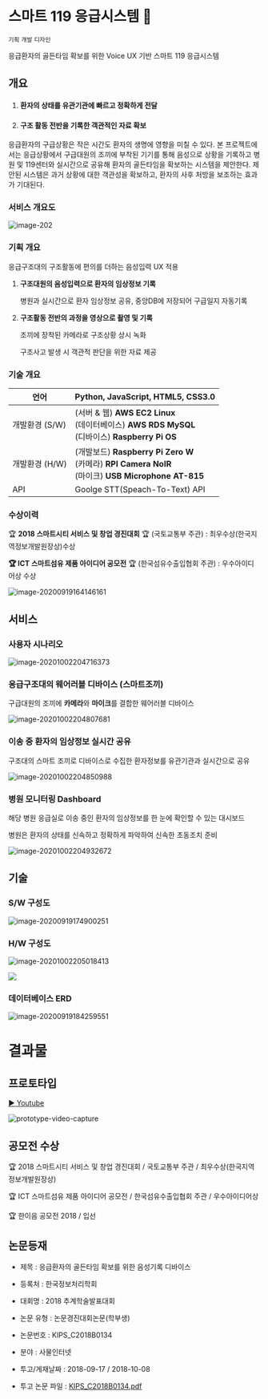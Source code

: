 

# 스마트 119 응급시스템 🚨

`기획` `개발` `디자인` 

응급환자의 골든타임 확보를 위한 Voice UX 기반 스마트 119 응급시스템 

## 개요 

1. #### 환자의 상태를 유관기관에 빠르고 정확하게 전달

2. #### 구조 활동 전반을 기록한 객관적인 자료 확보

응급환자의 구급상황은 작은 시간도 환자의 생명에 영향을 미칠 수 있다. 본 프로젝트에서는 응급상황에서 구급대원의 조끼에 부착된 기기를 통해 음성으로 상황을 기록하고 병원 및 119센터와 실시간으로 공유해 환자의 골든타임을 확보하는 시스템을 제안한다. 제안된 시스템은 과거 상황에 대한 객관성을 확보하고, 환자의 사후 처방을 보조하는 효과가 기대된다.

### 서비스 개요도

![image-202](md-images/image-202.png)

### 기획 개요

응급구조대의 구조활동에 편의를 더하는 음성입력 UX 적용

1. **구조대원의 음성입력으로 환자의 임상정보 기록**

   병원과 실시간으로 환자 임상정보 공유, 중앙DB에 저장되어 구급일지 자동기록

2. **구조활동 전반의 과정을 영상으로 촬영 및 기록**

   조끼에 장착된 카메라로 구조상황 상시 녹화

   구조사고 발생 시 객관적 판단을 위한 자료 제공

### 기술 개요

| 언어           | Python, JavaScript, HTML5, CSS3.0                            |
| -------------- | ------------------------------------------------------------ |
| 개발환경 (S/W) | (서버 & 웹) **AWS EC2 Linux**<br>(데이터베이스) **AWS RDS MySQL**<br>(디바이스) **Raspberry Pi OS** |
| 개발환경 (H/W) | (개발보드) **Raspberry Pi Zero W**<br>(카메라) **RPI Camera NoIR**<br>(마이크) **USB Microphone AT-815** |
| API            | Goolge STT(Speach-To-Text) API                               |

### 수상이력

🏆 **2018 스마트시티 서비스 및 창업  경진대회** 🏆 (국토교통부 주관) : 최우수상(한국지역정보개발원장상)수상

**🏆 ICT 스마트섬유 제품 아이디어  공모전** 🏆 (한국섬유수출입협회 주관) : 우수아이디어상 수상



![image-20200919164146161](md-images/image-20200919164146161.png)



## 서비스

### 사용자 시나리오

![image-20201002204716373](md-images/image-20201002204716373.png)



### 응급구조대의 웨어러블 디바이스 (스마트조끼)

구급대원의 조끼에 **카메라**와 **마이크**를 결합한 웨어러블 디바이스

![image-20201002204807681](md-images/image-20201002204807681.png)



### 이송 중 환자의 임상정보 실시간 공유

구조대의 스마트 조끼로 디바이스로 수집한 환자정보를 유관기관과 실시간으로 공유

![image-20201002204850988](md-images/image-20201002204850988.png)



### 병원 모니터링 Dashboard

해당 병원 응급실로 이송 중인 환자의 임상정보를 한 눈에 확인할 수 있는 대시보드

병원은 환자의 상태를 신속하고 정확하게 파악하여 신속한 초동조치 준비

![image-20201002204932672](md-images/image-20201002204932672.png)

## 기술

### S/W 구성도

![image-20200919174900251](md-images/image-20200919174900251.png)



### H/W 구성도

![image-20201002205018413](md-images/image-20201002205018413.png)

![](md-images/image-20201002205242113.png)

### 데이터베이스 ERD

![image-20200919184259551](md-images/image-20200919184259551.png)



# 결과물

## 프로토타입

[▶️ Youtube](https://youtu.be/WW7t_OEq-74)

![prototype-video-capture](md-images/prototype-video-capture.png)

## 공모전 수상

🏆 2018 스마트시티 서비스 및 창업 경진대회 / 국토교통부 주관 / 최우수상(한국지역정보개발원장상)

🏆 ICT 스마트섬유 제품 아이디어 공모전 / 한국섬유수출입협회 주관 / 우수아이디어상

🏆 한이음 공모전 2018 / 입선

## 논문등재

* 제목 : 응급환자의 골든타임 확보를 위한 음성기록 디바이스

* 등록처 : 한국정보처리학회

* 대회명 : 2018 추계학술발표대회

* 논문 유형 : 논문경진대회논문(학부생)

* 논문번호 : KIPS_C2018B0134

* 분야 : 사물인터넷

* 투고/게재날짜 : 2018-09-17 / 2018-10-08

* 투고 논문 파일 : [KIPS_C2018B0134.pdf](https://www.manuscriptlink.com/conferences/2018fall/download/10617/)

  
